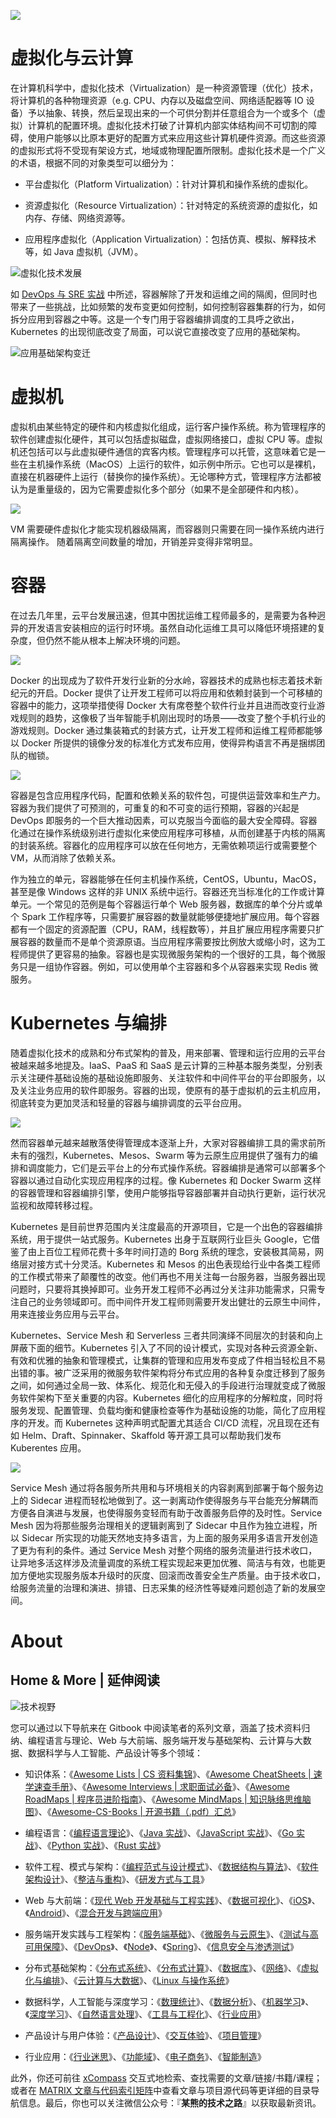 ![](https://i.postimg.cc/8kvMhcZL/image.png)

# 虚拟化与云计算

在计算机科学中，虚拟化技术（Virtualization）是一种资源管理（优化）技术，将计算机的各种物理资源（e.g. CPU、内存以及磁盘空间、网络适配器等 IO 设备）予以抽象、转换，然后呈现出来的一个可供分割并任意组合为一个或多个（虚拟）计算机的配置环境。虚拟化技术打破了计算机内部实体结构间不可切割的障碍，使用户能够以比原本更好的配置方式来应用这些计算机硬件资源。而这些资源的虚拟形式将不受现有架设方式，地域或物理配置所限制。虚拟化技术是一个广义的术语，根据不同的对象类型可以细分为：

- 平台虚拟化（Platform Virtualization）：针对计算机和操作系统的虚拟化。

- 资源虚拟化（Resource Virtualization）：针对特定的系统资源的虚拟化，如内存、存储、网络资源等。

- 应用程序虚拟化（Application Virtualization）：包括仿真、模拟、解释技术等，如 Java 虚拟机（JVM）。

![虚拟化技术发展](https://s2.ax1x.com/2019/08/31/mx0hXn.jpg)

如 [DevOps 与 SRE 实战](https://ngte-be.gitbook.io/i/devops) 中所述，容器解除了开发和运维之间的隔阂，但同时也带来了一些挑战，比如频繁的发布变更如何控制，如何控制容器集群的行为，如何拆分应用到容器之中等。这是一个专门用于容器编排调度的工具呼之欲出，Kubernetes 的出现彻底改变了局面，可以说它直接改变了应用的基础架构。

![应用基础架构变迁](https://i.postimg.cc/fL83bjCV/image.png)

# 虚拟机

虚拟机由某些特定的硬件和内核虚拟化组成，运行客户操作系统。称为管理程序的软件创建虚拟化硬件，其可以包括虚拟磁盘，虚拟网络接口，虚拟 CPU 等。虚拟机还包括可以与此虚拟硬件通信的宾客内核。管理程序可以托管，这意味着它是一些在主机操作系统（MacOS）上运行的软件，如示例中所示。它也可以是裸机，直接在机器硬件上运行（替换你的操作系统）。无论哪种方式，管理程序方法都被认为是重量级的，因为它需要虚拟化多个部分（如果不是全部硬件和内核）。

![](https://i.postimg.cc/gcxWt8FX/image.png)

VM 需要硬件虚拟化才能实现机器级隔离，而容器则只需要在同一操作系统内进行隔离操作。 随着隔离空间数量的增加，开销差异变得非常明显。

# 容器

在过去几年里，云平台发展迅速，但其中困扰运维工程师最多的，是需要为各种迥异的开发语言安装相应的运行时环境。虽然自动化运维工具可以降低环境搭建的复杂度，但仍然不能从根本上解决环境的问题。

![](https://i.postimg.cc/W41KFcsF/image.png)

Docker 的出现成为了软件开发行业新的分水岭，容器技术的成熟也标志着技术新纪元的开启。Docker 提供了让开发工程师可以将应用和依赖封装到一个可移植的容器中的能力，这项举措使得 Docker 大有席卷整个软件行业并且进而改变行业游戏规则的趋势，这像极了当年智能手机刚出现时的场景——改变了整个手机行业的游戏规则。Docker 通过集装箱式的封装方式，让开发工程师和运维工程师都能够以 Docker 所提供的镜像分发的标准化方式发布应用，使得异构语言不再是捆绑团队的枷锁。

![](https://i.postimg.cc/V6R8yWsn/image.png)

容器是包含应用程序代码，配置和依赖关系的软件包，可提供运营效率和生产力。容器为我们提供了可预测的，可重复的和不可变的运行预期，容器的兴起是 DevOps 即服务的一个巨大推动因素，可以克服当今面临的最大安全障碍。容器化通过在操作系统级别进行虚拟化来使应用程序可移植，从而创建基于内核的隔离的封装系统。容器化的应用程序可以放在任何地方，无需依赖项运行或需要整个 VM，从而消除了依赖关系。

作为独立的单元，容器能够在任何主机操作系统，CentOS，Ubuntu，MacOS，甚至是像 Windows 这样的非 UNIX 系统中运行。容器还充当标准化的工作或计算单元。一个常见的范例是每个容器运行单个 Web 服务器，数据库的单个分片或单个 Spark 工作程序等，只需要扩展容器的数量就能够便捷地扩展应用。每个容器都有一个固定的资源配置（CPU，RAM，线程数等），并且扩展应用程序需要只扩展容器的数量而不是单个资源原语。当应用程序需要按比例放大或缩小时，这为工程师提供了更容易的抽象。容器也是实现微服务架构的一个很好的工具，每个微服务只是一组协作容器。例如，可以使用单个主容器和多个从容器来实现 Redis 微服务。

# Kubernetes 与编排

随着虚拟化技术的成熟和分布式架构的普及，用来部署、管理和运行应用的云平台被越来越多地提及。IaaS、PaaS 和 SaaS 是云计算的三种基本服务类型，分别表示关注硬件基础设施的基础设施即服务、关注软件和中间件平台的平台即服务，以及关注业务应用的软件即服务。容器的出现，使原有的基于虚拟机的云主机应用，彻底转变为更加灵活和轻量的容器与编排调度的云平台应用。

![](https://i.postimg.cc/6qxTzd39/image.png)

然而容器单元越来越散落使得管理成本逐渐上升，大家对容器编排工具的需求前所未有的强烈，Kubernetes、Mesos、Swarm 等为云原生应用提供了强有力的编排和调度能力，它们是云平台上的分布式操作系统。容器编排是通常可以部署多个容器以通过自动化实现应用程序的过程。像 Kubernetes 和 Docker Swarm 这样的容器管理和容器编排引擎，使用户能够指导容器部署并自动执行更新，运行状况监视和故障转移过程。

Kubernetes 是目前世界范围内关注度最高的开源项目，它是一个出色的容器编排系统，用于提供一站式服务。Kubernetes 出身于互联网行业巨头 Google，它借鉴了由上百位工程师花费十多年时间打造的 Borg 系统的理念，安装极其简易，网络层对接方式十分灵活。Kubernetes 和 Mesos 的出色表现给行业中各类工程师的工作模式带来了颠覆性的改变。他们再也不用关注每一台服务器，当服务器出现问题时，只要将其换掉即可。业务开发工程师不必再过分关注非功能需求，只需专注自己的业务领域即可。而中间件开发工程师则需要开发出健壮的云原生中间件，用来连接业务应用与云平台。

Kubernetes、Service Mesh 和 Serverless 三者共同演绎不同层次的封装和向上屏蔽下面的细节。Kubernetes 引入了不同的设计模式，实现对各种云资源全新、有效和优雅的抽象和管理模式，让集群的管理和应用发布变成了件相当轻松且不易出错的事。被广泛采用的微服务软件架构将分布式应用的各种复杂度迁移到了服务之间，如何通过全局一致、体系化、规范化和无侵入的手段进行治理就变成了微服务软件架构下至关重要的内容。Kubernetes 细化的应用程序的分解粒度，同时将服务发现、配置管理、负载均衡和健康检查等作为基础设施的功能，简化了应用程序的开发。而 Kubernetes 这种声明式配置尤其适合 CI/CD 流程，况且现在还有如 Helm、Draft、Spinnaker、Skaffold 等开源工具可以帮助我们发布 Kuberentes 应用。

![](https://i.postimg.cc/J0gGNr9m/image.png)

Service Mesh 通过将各服务所共用和与环境相关的内容剥离到部署于每个服务边上的 Sidecar 进程而轻松地做到了。这一剥离动作使得服务与平台能充分解耦而方便各自演进与发展，也使得服务变轻而有助于改善服务启停的及时性。Service Mesh 因为将那些服务治理相关的逻辑剥离到了 Sidecar 中且作为独立进程，所以 Sidecar 所实现的功能天然地支持多语言，为上面的服务采用多语言开发创造了更为有利的条件。通过 Service Mesh 对整个网络的服务流量进行技术收口，让异地多活这样涉及流量调度的系统工程实现起来更加优雅、简洁与有效，也能更加方便地实现服务版本升级时的灰度、回滚而改善安全生产质量。由于技术收口，给服务流量的治理和演进、排错、日志采集的经济性等疑难问题创造了新的发展空间。

# About

## Home & More | 延伸阅读

![技术视野](https://s2.ax1x.com/2019/09/30/uJWQTx.md.jpg)

您可以通过以下导航来在 Gitbook 中阅读笔者的系列文章，涵盖了技术资料归纳、编程语言与理论、Web 与大前端、服务端开发与基础架构、云计算与大数据、数据科学与人工智能、产品设计等多个领域：

- 知识体系：《[Awesome Lists | CS 资料集锦](https://ngte-al.gitbook.io/i/)》、《[Awesome CheatSheets | 速学速查手册](https://ngte-ac.gitbook.io/i/)》、《[Awesome Interviews | 求职面试必备](https://github.com/wx-chevalier/Awesome-Interviews)》、《[Awesome RoadMaps | 程序员进阶指南](https://github.com/wx-chevalier/Awesome-RoadMaps)》、《[Awesome MindMaps | 知识脉络思维脑图](https://github.com/wx-chevalier/Awesome-MindMaps)》、《[Awesome-CS-Books | 开源书籍（.pdf）汇总](https://github.com/wx-chevalier/Awesome-CS-Books)》

- 编程语言：《[编程语言理论](https://ngte-pl.gitbook.io/i/)》、《[Java 实战](https://ngte-pl.gitbook.io/i/java/java)》、《[JavaScript 实战](https://ngte-pl.gitbook.io/i/javascript/javascript)》、《[Go 实战](https://ngte-pl.gitbook.io/i/go/go)》、《[Python 实战](https://ngte-pl.gitbook.io/i/python/python)》、《[Rust 实战](https://ngte-pl.gitbook.io/i/rust/rust)》

- 软件工程、模式与架构：《[编程范式与设计模式](https://ngte-se.gitbook.io/i/)》、《[数据结构与算法](https://ngte-se.gitbook.io/i/)》、《[软件架构设计](https://ngte-se.gitbook.io/i/)》、《[整洁与重构](https://ngte-se.gitbook.io/i/)》、《[研发方式与工具](https://ngte-se.gitbook.io/i/)》

* Web 与大前端：《[现代 Web 开发基础与工程实践](https://ngte-web.gitbook.io/i/)》、《[数据可视化](https://ngte-fe.gitbook.io/i/)》、《[iOS](https://ngte-fe.gitbook.io/i/)》、《[Android](https://ngte-fe.gitbook.io/i/)》、《[混合开发与跨端应用](https://ngte-fe.gitbook.io/i/)》

* 服务端开发实践与工程架构：《[服务端基础](https://ngte-be.gitbook.io/i/)》、《[微服务与云原生](https://ngte-be.gitbook.io/i/)》、《[测试与高可用保障](https://ngte-be.gitbook.io/i/)》、《[DevOps](https://ngte-be.gitbook.io/i/)》、《[Node](https://ngte-be.gitbook.io/i/)》、《[Spring](https://github.com/wx-chevalier/Spring-Series)》、《[信息安全与渗透测试](https://ngte-be.gitbook.io/i/)》

* 分布式基础架构：《[分布式系统](https://ngte-infras.gitbook.io/i/)》、《[分布式计算](https://ngte-infras.gitbook.io/i/)》、《[数据库](https://github.com/wx-chevalier/Database-Series)》、《[网络](https://ngte-infras.gitbook.io/i/)》、《[虚拟化与编排](https://ngte-infras.gitbook.io/i/)》、《[云计算与大数据](https://ngte-infras.gitbook.io/i/)》、《[Linux 与操作系统](https://github.com/wx-chevalier/Linux-Series)》

* 数据科学，人工智能与深度学习：《[数理统计](https://ngte-aidl.gitbook.io/i/)》、《[数据分析](https://ngte-aidl.gitbook.io/i/)》、《[机器学习](https://ngte-aidl.gitbook.io/i/)》、《[深度学习](https://ngte-aidl.gitbook.io/i/)》、《[自然语言处理](https://ngte-aidl.gitbook.io/i/)》、《[工具与工程化](https://ngte-aidl.gitbook.io/i/)》、《[行业应用](https://ngte-aidl.gitbook.io/i/)》

* 产品设计与用户体验：《[产品设计](https://ngte-pd.gitbook.io/i/)》、《[交互体验](https://ngte-pd.gitbook.io/i/)》、《[项目管理](https://ngte-pd.gitbook.io/i/)》

* 行业应用：《[行业迷思](https://github.com/wx-chevalier/Business-Series)》、《[功能域](https://github.com/wx-chevalier/Business-Series)》、《[电子商务](https://github.com/wx-chevalier/Business-Series)》、《[智能制造](https://github.com/wx-chevalier/Business-Series)》

此外，你还可前往 [xCompass](https://wx-chevalier.github.io/home/#/search) 交互式地检索、查找需要的文章/链接/书籍/课程；或者在 [MATRIX 文章与代码索引矩阵](https://github.com/wx-chevalier/Developer-Zero-To-Mastery)中查看文章与项目源代码等更详细的目录导航信息。最后，你也可以关注微信公众号：『**某熊的技术之路**』以获取最新资讯。
